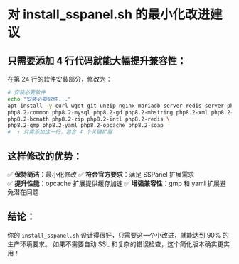 # 对 install_sspanel.sh 的最小化改进建议

## 只需要添加 4 行代码就能大幅提升兼容性：

在第 24 行的软件安装部分，修改为：

```bash
# 安装必要软件
echo "安装必要软件..."
apt install -y curl wget git unzip nginx mariadb-server redis-server php8.2-fpm \
php8.2-common php8.2-mysql php8.2-gd php8.2-mbstring php8.2-xml php8.2-curl \
php8.2-bcmath php8.2-zip php8.2-intl php8.2-redis \
php8.2-gmp php8.2-yaml php8.2-opcache php8.2-soap
#  ↑ 只需添加这一行，包含 4 个关键扩展
```

## 这样修改的优势：

✅ **保持简洁**：最小化修改
✅ **符合官方要求**：满足 SSPanel 扩展需求  
✅ **提升性能**：opcache 扩展提供缓存加速
✅ **增强兼容性**：gmp 和 yaml 扩展避免潜在问题

## 结论：

你的 `install_sspanel.sh` 设计得很好，只需要这一个小改进，就能达到 90% 的生产环境要求。
如果不需要自动 SSL 和复杂的错误检查，这个简化版本确实更实用！